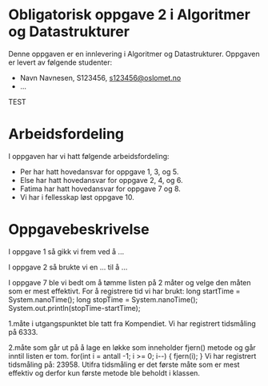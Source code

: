 # Obligatorisk oppgave 2 i Algoritmer og Datastrukturer

Denne oppgaven er en innlevering i Algoritmer og Datastrukturer. 
Oppgaven er levert av følgende studenter:
* Navn Navnesen, S123456, s123456@oslomet.no
* ...

TEST
# Arbeidsfordeling

I oppgaven har vi hatt følgende arbeidsfordeling:
* Per har hatt hovedansvar for oppgave 1, 3, og 5. 
* Else har hatt hovedansvar for oppgave 2, 4, og 6. 
* Fatima har hatt hovedansvar for oppgave 7 og 8. 
* Vi har i fellesskap løst oppgave 10. 

# Oppgavebeskrivelse

I oppgave 1 så gikk vi frem ved å ...

I oppgave 2 så brukte vi en ... til å ...

I oppgave 7 ble vi bedt om å tømme listen på 2 måter og velge den måten som er mest effektivt.
For å registrere tid vi har brukt:
long startTime = System.nanoTime();
long stopTime = System.nanoTime();
System.out.println(stopTime-startTime);

1.måte i utgangspunktet ble tatt fra Kompendiet. Vi har registrert tidsmåling på 6333.

2.måte som går ut på å lage en løkke som inneholder fjern() metode og går inntil listen er tom.
for(int i = antall -1; i >= 0; i--) {
    fjern(i);
}
Vi har registrert tidsmåling på: 23958.
Utifra tidsmåling er det første måte som er mest effektiv og derfor kun første metode ble beholdt i klassen.

